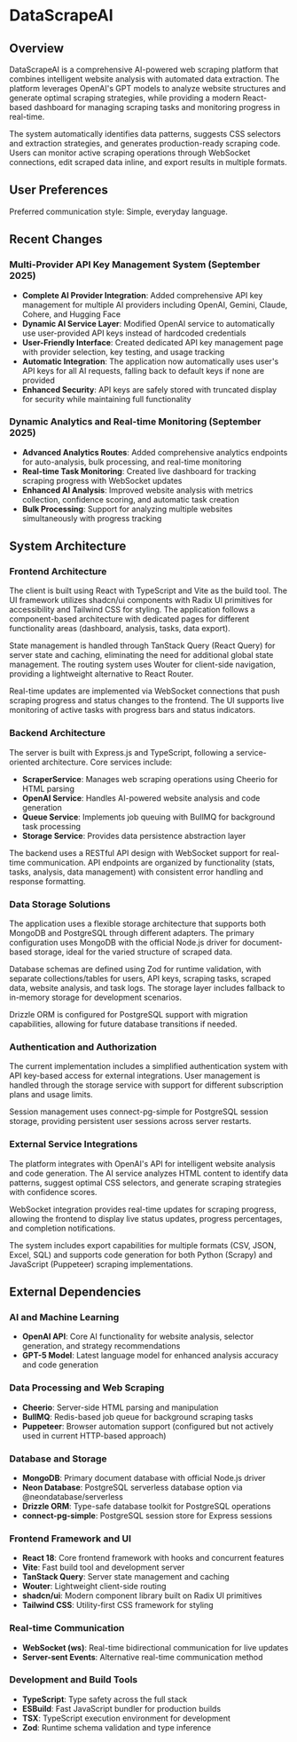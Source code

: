 # DataScrapeAI

## Overview

DataScrapeAI is a comprehensive AI-powered web scraping platform that combines intelligent website analysis with automated data extraction. The platform leverages OpenAI's GPT models to analyze website structures and generate optimal scraping strategies, while providing a modern React-based dashboard for managing scraping tasks and monitoring progress in real-time.

The system automatically identifies data patterns, suggests CSS selectors and extraction strategies, and generates production-ready scraping code. Users can monitor active scraping operations through WebSocket connections, edit scraped data inline, and export results in multiple formats.

## User Preferences

Preferred communication style: Simple, everyday language.

## Recent Changes

### Multi-Provider API Key Management System (September 2025)
- **Complete AI Provider Integration**: Added comprehensive API key management for multiple AI providers including OpenAI, Gemini, Claude, Cohere, and Hugging Face
- **Dynamic AI Service Layer**: Modified OpenAI service to automatically use user-provided API keys instead of hardcoded credentials
- **User-Friendly Interface**: Created dedicated API key management page with provider selection, key testing, and usage tracking
- **Automatic Integration**: The application now automatically uses user's API keys for all AI requests, falling back to default keys if none are provided
- **Enhanced Security**: API keys are safely stored with truncated display for security while maintaining full functionality

### Dynamic Analytics and Real-time Monitoring (September 2025)
- **Advanced Analytics Routes**: Added comprehensive analytics endpoints for auto-analysis, bulk processing, and real-time monitoring
- **Real-time Task Monitoring**: Created live dashboard for tracking scraping progress with WebSocket updates
- **Enhanced AI Analysis**: Improved website analysis with metrics collection, confidence scoring, and automatic task creation
- **Bulk Processing**: Support for analyzing multiple websites simultaneously with progress tracking

## System Architecture

### Frontend Architecture
The client is built using React with TypeScript and Vite as the build tool. The UI framework utilizes shadcn/ui components with Radix UI primitives for accessibility and Tailwind CSS for styling. The application follows a component-based architecture with dedicated pages for different functionality areas (dashboard, analysis, tasks, data export).

State management is handled through TanStack Query (React Query) for server state and caching, eliminating the need for additional global state management. The routing system uses Wouter for client-side navigation, providing a lightweight alternative to React Router.

Real-time updates are implemented via WebSocket connections that push scraping progress and status changes to the frontend. The UI supports live monitoring of active tasks with progress bars and status indicators.

### Backend Architecture
The server is built with Express.js and TypeScript, following a service-oriented architecture. Core services include:
- **ScraperService**: Manages web scraping operations using Cheerio for HTML parsing
- **OpenAI Service**: Handles AI-powered website analysis and code generation
- **Queue Service**: Implements job queuing with BullMQ for background task processing
- **Storage Service**: Provides data persistence abstraction layer

The backend uses a RESTful API design with WebSocket support for real-time communication. API endpoints are organized by functionality (stats, tasks, analysis, data management) with consistent error handling and response formatting.

### Data Storage Solutions
The application uses a flexible storage architecture that supports both MongoDB and PostgreSQL through different adapters. The primary configuration uses MongoDB with the official Node.js driver for document-based storage, ideal for the varied structure of scraped data.

Database schemas are defined using Zod for runtime validation, with separate collections/tables for users, API keys, scraping tasks, scraped data, website analysis, and task logs. The storage layer includes fallback to in-memory storage for development scenarios.

Drizzle ORM is configured for PostgreSQL support with migration capabilities, allowing for future database transitions if needed.

### Authentication and Authorization
The current implementation includes a simplified authentication system with API key-based access for external integrations. User management is handled through the storage service with support for different subscription plans and usage limits.

Session management uses connect-pg-simple for PostgreSQL session storage, providing persistent user sessions across server restarts.

### External Service Integrations
The platform integrates with OpenAI's API for intelligent website analysis and code generation. The AI service analyzes HTML content to identify data patterns, suggest optimal CSS selectors, and generate scraping strategies with confidence scores.

WebSocket integration provides real-time updates for scraping progress, allowing the frontend to display live status updates, progress percentages, and completion notifications.

The system includes export capabilities for multiple formats (CSV, JSON, Excel, SQL) and supports code generation for both Python (Scrapy) and JavaScript (Puppeteer) scraping implementations.

## External Dependencies

### AI and Machine Learning
- **OpenAI API**: Core AI functionality for website analysis, selector generation, and strategy recommendations
- **GPT-5 Model**: Latest language model for enhanced analysis accuracy and code generation

### Data Processing and Web Scraping
- **Cheerio**: Server-side HTML parsing and manipulation
- **BullMQ**: Redis-based job queue for background scraping tasks
- **Puppeteer**: Browser automation support (configured but not actively used in current HTTP-based approach)

### Database and Storage
- **MongoDB**: Primary document database with official Node.js driver
- **Neon Database**: PostgreSQL serverless database option via @neondatabase/serverless
- **Drizzle ORM**: Type-safe database toolkit for PostgreSQL operations
- **connect-pg-simple**: PostgreSQL session store for Express sessions

### Frontend Framework and UI
- **React 18**: Core frontend framework with hooks and concurrent features
- **Vite**: Fast build tool and development server
- **TanStack Query**: Server state management and caching
- **Wouter**: Lightweight client-side routing
- **shadcn/ui**: Modern component library built on Radix UI primitives
- **Tailwind CSS**: Utility-first CSS framework for styling

### Real-time Communication
- **WebSocket (ws)**: Real-time bidirectional communication for live updates
- **Server-sent Events**: Alternative real-time communication method

### Development and Build Tools
- **TypeScript**: Type safety across the full stack
- **ESBuild**: Fast JavaScript bundler for production builds
- **TSX**: TypeScript execution environment for development
- **Zod**: Runtime schema validation and type inference